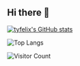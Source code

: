 ## Hi there 👋

<!--
**tyjcbzd/tyjcbzd** is a ✨ _special_ ✨ repository because its `README.md` (this file) appears on your GitHub profile.

Here are some ideas to get you started:

- 🔭 I’m currently working on ...
- 🌱 I’m currently learning ...
- 👯 I’m looking to collaborate on ...
- 🤔 I’m looking for help with ...
- 💬 Ask me about ...
- 📫 How to reach me: ...
- 😄 Pronouns: ...
- ⚡ Fun fact: ...
-->

[![tyfelix's GitHub stats](https://github-readme-stats.vercel.app/api?username=tyjcbzd&show_icons=true&theme=panda)](https://github.com/anuraghazra/github-readme-stats)

![Top Langs](https://github-readme-stats.vercel.app/api/top-langs/?username=tyjcbzd&layout=compact&theme=tokyonight)

![Visitor Count](https://profile-counter.glitch.me/tyjcbzd/count.svg)

